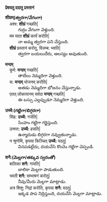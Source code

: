 **प्रेषयतु ददातु**
**प्रस्तानं**

**शीघ्रम्(త్వరగా/వేగంగా)**  
&emsp;अश्व: **शीघ्रं** गच्छति|      
&emsp;&emsp;&emsp;గుర్రం వేగంగా వెళ్తుంది.     
&emsp;मम माता **शीघ्रं** कार्यं करोति|     
&emsp;&emsp;&emsp;నా అమ్మ త్వరగా పని చేస్తుంది.      
&emsp;**शीघ्रं** प्रस्तानं करोतु, विलम्ब: भवति|     
&emsp;&emsp;&emsp;త్వరగా బయలుదేరు, ఆలస్యం అవుతుంది.     

**मन्दम्**    
&emsp;कूर्म: **मन्दम्** गच्छति|    
&emsp;&emsp;&emsp;తాబేలు నెమ్మదిగా వెళ్తుంది.  
&emsp;स: **मन्दम्** भोजनम् करोति|     
&emsp;&emsp;&emsp;అతడు నెమ్మదిగా భోజనం చేస్తున్నాడు.   
&emsp;एतत् लोकायानम् सर्वदा **मन्दम्** गच्छति|    
&emsp;&emsp;&emsp;ఈ బస్సు ఎల్లప్పుడూ నెమ్మదిగా వెళ్తుంది.  

**उच्चै:(గట్టిగా/బిగ్గరగా)**    
&emsp;सिंह: **उच्चै:** गर्जति|    
&emsp;&emsp;&emsp;సింహం గట్టిగా గర్జిస్తుంది.  
&emsp;उन्मत्त: **उच्चै:** हसति|   
&emsp;&emsp;&emsp;ఉన్మాదుడు బిగ్గరగా నవ్వుతున్నాడు.   
&emsp;न श्रुणोमि, कृपया किञ्चित् **उच्चै:** वदतु|    
&emsp;&emsp;&emsp;వినపడట్లేదు, దయచేసి కొంచెం గట్టిగా చెప్పండి.   

**शनै:(మెల్లగా/తక్కువ స్వరంతో)**    
&emsp;बालिका **शनै:** गायति|    
&emsp;&emsp;&emsp;బాలికా మెల్లగా పాడుతుంది.  
&emsp;भवती **शनै:** सम्भाषनं करोतु|   
&emsp;&emsp;&emsp;నీవు/మీరు మెల్లగా మాట్లాడు.   
&emsp;अत्र शिशु: निद्रां करोति, कृपया **शनै:** वदतु|    
&emsp;&emsp;&emsp;ఇక్కడ పాప నిద్రిస్తుంది, దయచేసి మెల్లగా మాట్లాడు.   